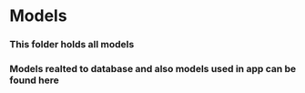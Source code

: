 # Models

### This folder holds all models
### Models realted to database and also models used in app can be found here
